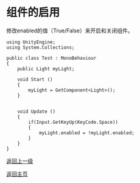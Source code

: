 # 组件的启用
修改enabled的值（True/False）来开启和关闭组件。
```
using UnityEngine;
using System.Collections;

public class Test : MonoBehaviour
{
    public Light myLight;    
    
    void Start ()
    {
        myLight = GetComponent<Light>();
    }
    
    
    void Update ()
    {
        if(Input.GetKeyUp(KeyCode.Space))
        {
            myLight.enabled = !myLight.enabled;
        }
    }
}
```
[返回上一级](/Scripting/Beginner-Gameplay-Scripting.md)

[返回主页](/README.md)
